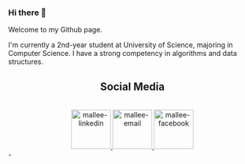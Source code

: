 ### Hi there 👋

Welcome to my Github page.

I'm currently a 2nd-year student at University of Science, majoring in Computer Science. I have a strong competency in algorithms and data structures.

<!--
<h2 align="center">Github stats</h2>
<div align="center">
  <img align="center" src="https://github-readme-stats.vercel.app/api?username=ntploc21&bg_color=30,19c9fa,1977fa&title_color=fff&text_color=fff&icon_color=023047&show_icons=true" />
</div>
-->


<h2 align="center">Social Media</h2>
<br>

<div align="center">
  <a href="https://www.linkedin.com/in/ntploc21/" target="_blank">
    <img src="https://img.icons8.com/fluency/344/linkedin.png" style="width:80px;height:80px" alt="mallee-linkedin" />
  </a>
  <a href="mailto:ntploc21@gmail.com" target="top">
    <img src="https://img.icons8.com/fluency/344/gmail.png" style="width:80px;height:80px" alt="mallee-email" />
  </a>
  <a href="https://www.facebook.com/ntploc.21/" target="_blank">
    <img src="https://img.icons8.com/fluency/344/facebook.png" style="width:80px;height:80px" alt="mallee-facebook" />
  </a>
</div>
-



<!--
**ntploc21/ntploc21** is a ✨ _special_ ✨ repository because its `README.md` (this file) appears on your GitHub profile.

Here are some ideas to get you started:

- 🔭 I’m currently working on ...
- 🌱 I’m currently learning ...
- 👯 I’m looking to collaborate on ...
- 🤔 I’m looking for help with ...
- 💬 Ask me about ...
- 📫 How to reach me: ...
- 😄 Pronouns: ...
- ⚡ Fun fact: ...
-->
